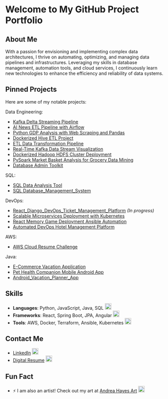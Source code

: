 

# Welcome to My GitHub Project Portfolio

## About Me

With a passion for envisioning and implementing complex data architectures, I thrive on automating, optimizing, and managing data pipelines and infrastructures. Leveraging my skills in database management, automation tools, and cloud services, I continuously learn new technologies to enhance the efficiency and reliability of data systems. 

## Pinned Projects
Here are some of my notable projects:

Data Engineering: 

- [Kafka Delta Streaming Pipeline](https://github.com/NikkaLuna/kafka-delta-streaming-pipeline)
- [AI News ETL Pipeline with Airflow](https://github.com/NikkaLuna/AI-News-ETL-Pipeline-with-Airflow)
- [Python GDP Analysis with Web Scraping and Pandas](https://github.com/NikkaLuna/Python-based-Web-Scraping-Data-Processing-for-GDP-Analysis/tree/main)
- [Dockerized Hive ETL Project](https://github.com/NikkaLuna/Hive_Docker_ETL_Pipeline/tree/main)
- [ETL Data Transformation Pipeline](https://github.com/NikkaLuna/ETL_Data_Transformation_Pipeline)
- [Real-Time Kafka Data Stream Visualization](https://github.com/NikkaLuna/Real_Time_Kafka_Data_Stream_Visualization/tree/main)
- [Dockerized Hadoop HDFS Cluster Deployment](https://github.com/NikkaLuna/Dockerized_Hadoop_HDFS_Cluster_Deployment)
- [PySpark Market Basket Analysis for Grocery Data Mining](https://github.com/NikkaLuna/PySpark_Market_Basket_Analysis_for_Grocery_Data_Mining/tree/main)
- [Database Admin Toolkit](https://github.com/NikkaLuna/Database_Automation_Scripts)

SQL:
- [SQL Data Analysis Tool](https://github.com/NikkaLuna/DVD-Rental-SQL-Data-Analysis-Export-Tool)
- [SQL Database_Management_System](https://github.com/NikkaLuna/SQL_Database_Management_System)


DevOps: 
- [React_Django_DevOps_Ticket_Management_Platform](https://github.com/NikkaLuna/Automated_DevOps_Incident_Management_Platform) *(In progress)*
- [Scalable Microservices Deployment with Kubernetes](https://github.com/NikkaLuna/Scalable_Microservices_Deployment_with_Kubernetes)
- [React Memory Game Deployment Ansible Automation](https://github.com/NikkaLuna/React_Memory_Game_Deployment_Ansible_Automation)
- [Automated DevOps Hotel Management Platform](https://github.com/NikkaLuna/Automated_DevOps_Hotel_Management_Platform)

AWS:
- [AWS Cloud Resume Challenge](https://github.com/NikkaLuna/Cloud_Resume_Challenge)

  
Java: 
- [E-Commerce Vacation Application](https://github.com/NikkaLuna/ECommerceApplication_SpringBoot_JPA_Angular_Hibernate)
- [Pet Health Companion Mobile Android App](https://github.com/NikkaLuna/Pet_Health_Companion_Android_App)
- [Android_Vacation_Planner_App](https://github.com/NikkaLuna/Android_Vacation_Planner_App)



## Skills
- **Languages**: Python, JavaScript, Java, SQL <img src="https://github.githubassets.com/images/icons/emoji/unicode/2615.png?v8" width="20"/>
- **Frameworks**: React, Spring Boot, JPA, Angular <img src="https://github.githubassets.com/images/icons/emoji/unicode/1f331.png?v8" width="20"/>
- **Tools**: AWS, Docker, Terraform, Ansible, Kubernetes <img src="https://github.githubassets.com/images/icons/emoji/unicode/1f433.png?v8" width="20"/>

## Contact Me
- [LinkedIn](https://www.linkedin.com/in/andrea-hayes-msml/) <img src="https://github.githubassets.com/images/icons/emoji/unicode/1f517.png?v8" width="20"/>
- [Digital Resume](https://andreahayes-cloudresumechallenge.com/) <img src="https://github.githubassets.com/images/icons/emoji/unicode/1f4c4.png?v8" width="20"/>

## Fun Fact
- ⚡ I am also an artist! Check out my art at [Andrea Hayes Art](https://andreachristinehayes.wixsite.com/andreahayesart/) <img src="https://github.githubassets.com/images/icons/emoji/unicode/1f3a8.png?v8" width="20"/>
